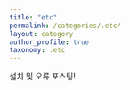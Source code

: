 ```yaml
---
title: "etc"
permalink: /categories/.etc/
layout: category
author_profile: true
taxonomy: .etc
---
```


설치 및 오류 포스팅!
